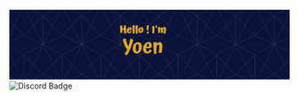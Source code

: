 ![Yoen's GitHub Banner](./assets/banner.png)<!--(https://)-->
![Discord Badge](https://img.shields.io/badge/Discord-Profile-informational?style=flat&logo=discord&color=7289DA)<!--(https://twitter.com/BraydonCoyer)-->

<!--
**EnyoYoen/EnyoYoen** is a ✨ _special_ ✨ repository because its `README.md` (this file) appears on your GitHub profile.

Here are some ideas to get you started:

- 🔭 I’m currently working on ...
- 🌱 I’m currently learning ...
- 👯 I’m looking to collaborate on ...
- 🤔 I’m looking for help with ...
- 💬 Ask me about ...
- 📫 How to reach me: ...
- 😄 Pronouns: ...
- ⚡ Fun fact: ...
-->
